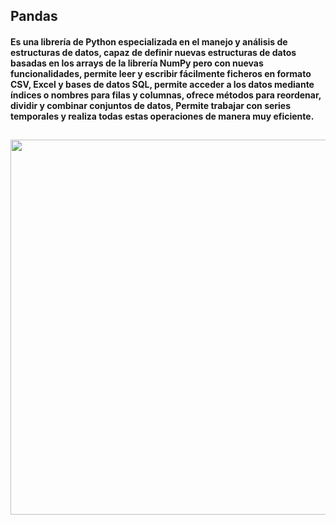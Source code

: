 ## Pandas
#### <p> Es una librería de Python especializada en el manejo y análisis de estructuras de datos, capaz de definir nuevas estructuras de datos basadas en los arrays de la librería NumPy pero con nuevas funcionalidades, permite leer y escribir fácilmente ficheros en formato CSV, Excel y bases de datos SQL, permite acceder a los datos mediante índices o nombres para filas y columnas, ofrece métodos para reordenar, dividir y combinar conjuntos de datos, Permite trabajar con series temporales y realiza todas estas operaciones de manera muy eficiente.</p>
## <center><img src="https://i0.wp.com/codeinpocket.com/wp-content/uploads/2022/05/pandas-intro-e1651581308803.png?fit=1000%2C562&ssl=1" width="800" height="600"></center>
